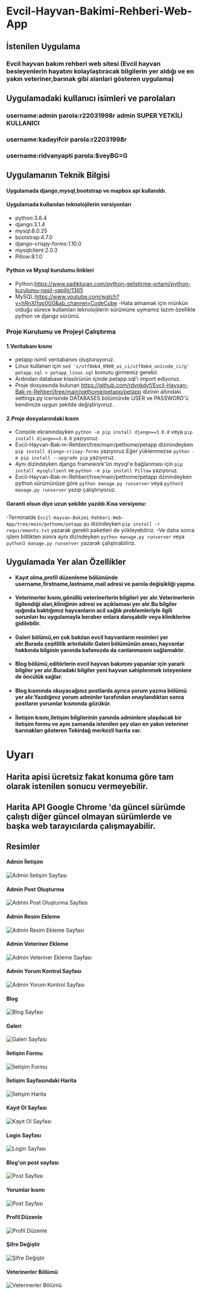 # Evcil-Hayvan-Bakimi-Rehberi-Web-App
## İstenilen Uygulama 
  ### Evcil hayvan bakım rehberi web sitesi (Evcil hayvan besleyenlerin hayatını kolaylaştıracak bilgilerin yer aldığı ve en yakın veteriner,barınak gibi alanlari gösteren uygulama)
## Uygulamadaki kullanıcı isimleri ve parolaları
### username:admin  parola:r22031998r                 admin SUPER YETKİLİ KULLANICI
### username:kadayifcir  parola:r22031998r
### username:ridvanyapti  parola:$veyBG=G

## Uygulamanın Teknik Bilgisi 
#### Uygulamada  django,mysql,bootstrap ve mapbox  api kullanıldı.
#### Uygulamada kullanılan teknolojilerin versiyonları
- python:3.8.4 
- django:3.1.4 
- mysql:8.0.25 
- bootstrap:4.7.0 
- django-crispy-forms:1.10.0
- mysqlclient:2.0.3
- Pillow:8.1.0
#### Python ve Mysql kurulumu linkleri 
- Python:https://www.sadikturan.com/python-gelistirme-ortami/python-kurulumu-nasil-yapilir/1365
- MySQL:https://www.youtube.com/watch?v=hRnXI1qo0G0&ab_channel=CodeCube
-Hata almamak için münkün olduğu sürece kullanılan teknolojilerin sürümüne uymamız lazım özellikle python ve django sürümü.
### Proje Kurulumu ve Projeyi Çalıştırma
#### 1.Veritabanı kısmı 
 - petapp isimli veritabanını oluşturuyoruz.
 - Linux kullanan için `sed 's/utf8mb4_0900_ai_ci/utf8mb4_unicode_ci/g' petapp.sql > petapp_linux.sql` komutu girmemiz gerekir.
 - Ardından  database klasörünün içinde petapp.sql'i import ediyoruz.
 - Proje dosyasında bulunan https://github.com/rdvnkdyf/Evcil-Hayvan-Bak-m-Rehberi/tree/main/pethome/petapp/petapp  dizinin altındaki settings.py icerisinde DATABASES bölümünde   USER ve PASSWORD'ü kendimize uygun şekilde değiştiriyoruz.
#### 2.Proje dosyalarındaki kısım 
  - Console ekranındayken `python -m pip install django==3.0.8` veya `pip install django==3.0.8` yazıyoruz. 
  - Evcil-Hayvan-Bak-m-Rehberi/tree/main/pethome/petapp dizinindeyken `pip install django-crispy-forms` yazıyoruz.Eğer yüklenmezse `python -m pip install --upgrade pip` yazıyoruz.
  - Aynı dizindeyken django framework'ün mysql'e bağlanması için `pip install mysqlclient` ve `python -m pip install Pillow` yazıyoruz. 
  - Evcil-Hayvan-Bak-m-Rehberi/tree/main/pethome/petapp dzinindeyken python sürümünüze göre  `python manage.py runserver`  veya `python3 manage.py runserver` yazıp çalıştırıyoruz.
#### Garanti olsun diye uzun şekilde yazıldı.Kısa versiyonu:
 -Terminalde `Evcil-Hayvan-Bakimi-Rehberi-Web-App/tree/main/pethome/petapp` şu dizindeyken `pip install -r requirements.txt` yazarak gerekli paketleri de yükleyebiliriz.
 -Ve daha sonra işlem bittikten sonra aynı dizindeyken  `python manage.py runserver` veya `python3 manage.py runserver` yazarak çalıştırabiliriz.

## Uygulamada Yer alan Özellikler 
* #### Kayıt olma,profil düzenleme bölümünde  username,firstname,lastname,mail adresi ve parola değişikliği yapma.
* #### Veterinerler kısmı,gönüllü veterinerlerin bilgileri yer alır.Veterinerlerin ilgilendiği alan,kliniğinin adresi ve açıklaması yer alır.Bu bilgiler ışığında baktığımız hayvanların acil sağlık problemleriyle ilgili sorunları bu uygulamayla beraber onlara danışabilir veya kliniklerine gidilebilir.
* #### Galeri bölümü,en çok bakılan evcil hayvanların resimleri yer alır.Burada çeşitlilik artırılabilir.Galeri bölümünün amacı,hayvanlar hakkında bilginin yanında kafamızda da canlanmasını sağlamaktır.
* #### Blog bölümü,editörlerin evcil hayvan bakımını yapanlar için yararlı bilgiler yer alır.Buradaki bilgiler yeni hayvan sahiplenmek isteyenlere de öncülük sağlar.
* #### Blog kısmında okuyacağınız postlarda ayrıca yorum yazma bölümü yer alır.Yazdığınız yorum adminler tarafından onaylandıktan sonra postların yorumlar kısmında gözükür.
* #### İletişim kısmı,iletişim bilgilerinin yanında adminlere ulaşılacak bir iletişim formu ve aynı zamanda istenilen şey olan en yakın veteriner barınakları gösteren Tekirdağ merkezli harita var.

# Uyarı 
## Harita apisi ücretsiz fakat konuma göre tam olarak istenilen sonucu vermeyebilir.
## Harita API Google Chrome 'da güncel sürümde çalıştı diğer güncel olmayan sürümlerde ve başka web tarayıcılarda  çalışmayabilir.

## Resimler
#### Admin İletişim 
![Admin İletişim  Sayfası](https://github.com/rdvnkdyf/Evcil-Hayvan-Bakimi-Rehberi-Web-App/blob/main/pethome/proje-resimleri/admin_ileti%C5%9Fim.png)
#### Admin Post Oluşturma 
![Admin Post Oluşturma  Sayfası](https://github.com/rdvnkdyf/Evcil-Hayvan-Bakimi-Rehberi-Web-App/blob/main/pethome/proje-resimleri/admin_post_olusturma.png)
#### Admin Resim Ekleme 
![Admin Resim Ekleme  Sayfası](https://github.com/rdvnkdyf/Evcil-Hayvan-Bakimi-Rehberi-Web-App/blob/main/pethome/proje-resimleri/admin_resim_ekleme.png)
#### Admin Veteriner Ekleme 
![Admin Veteriner Ekleme  Sayfası](https://github.com/rdvnkdyf/Evcil-Hayvan-Bakimi-Rehberi-Web-App/blob/main/pethome/proje-resimleri/admin_veteriner_ekleme.png)
#### Admin Yorum Kontrol Sayfası
![Admin Yorum Kontrol  Sayfası](https://github.com/rdvnkdyf/Evcil-Hayvan-Bakimi-Rehberi-Web-App/blob/main/pethome/proje-resimleri/admin_yorumlar.png)
#### Blog 
![Blog  Sayfası](https://github.com/rdvnkdyf/Evcil-Hayvan-Bakimi-Rehberi-Web-App/blob/main/pethome/proje-resimleri/blog.png)
#### Galeri 
![Galeri  Sayfası](https://github.com/rdvnkdyf/Evcil-Hayvan-Bakimi-Rehberi-Web-App/blob/main/pethome/proje-resimleri/galeri.png)
#### İletişim Formu 
![İletişim Formu](https://github.com/rdvnkdyf/Evcil-Hayvan-Bakimi-Rehberi-Web-App/blob/main/pethome/proje-resimleri/ileti%C5%9Fim_formu.png)
#### İletişim Sayfasındaki Harita
![İletişim Harita](https://github.com/rdvnkdyf/Evcil-Hayvan-Bakimi-Rehberi-Web-App/blob/main/pethome/proje-resimleri/ileti%C5%9Fim_harita.png)
#### Kayıt Ol Sayfası
![Kayıt Ol Sayfası](https://github.com/rdvnkdyf/Evcil-Hayvan-Bakimi-Rehberi-Web-App/blob/main/pethome/proje-resimleri/kay%C4%B1tol.png)
#### Login Sayfası
![Login Sayfası](https://github.com/rdvnkdyf/Evcil-Hayvan-Bakimi-Rehberi-Web-App/blob/main/pethome/proje-resimleri/login.png)
#### Blog'un post sayfası 
![Post Sayfası](https://github.com/rdvnkdyf/Evcil-Hayvan-Bakimi-Rehberi-Web-App/blob/main/pethome/proje-resimleri/post_yazi.png)
#### Yorumlar kısmı 
![Post Sayfası](https://github.com/rdvnkdyf/Evcil-Hayvan-Bakimi-Rehberi-Web-App/blob/main/pethome/proje-resimleri/post_yorum.png)
#### Profil Düzenle 
![Profil Düzenle](https://github.com/rdvnkdyf/Evcil-Hayvan-Bakimi-Rehberi-Web-App/blob/main/pethome/proje-resimleri/profil_d%C3%BCzenle.png)
#### Şifre Değiştir 
![Şifre Değiştir](https://github.com/rdvnkdyf/Evcil-Hayvan-Bakimi-Rehberi-Web-App/blob/main/pethome/proje-resimleri/sifre_degistir.png)
#### Veterinerler Bölümü
![Veterinerler Bölümü](https://github.com/rdvnkdyf/Evcil-Hayvan-Bakimi-Rehberi-Web-App/blob/main/pethome/proje-resimleri/veterinerler.png)
